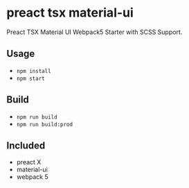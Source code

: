 # preact tsx material-ui

Preact TSX Material UI Webpack5 Starter with SCSS Support.

## Usage
* `npm install`
* `npm start`

## Build
* `npm run build`
* `npm run build:prod`

## Included
- preact X
- material-ui
- webpack 5
